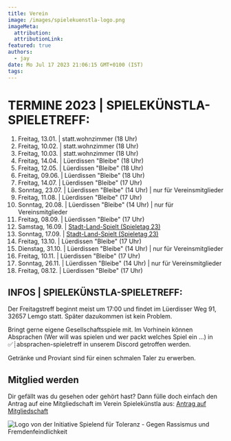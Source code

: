 ```yaml
---
title: Verein
image: /images/spielekuenstla-logo.png
imageMeta:
  attribution:
  attributionLink:
featured: true
authors:
  - jay
date: Mo Jul 17 2023 21:06:15 GMT+0100 (IST)
tags:
---
```


# TERMINE 2023 | SPIELEKÜNSTLA-SPIELETREFF:

<ol id="event-list">
  <li>Freitag, 13.01. | statt.wohnzimmer (18 Uhr)</li>
  <li>Freitag, 10.02. | statt.wohnzimmer (18 Uhr)</li>
  <li>Freitag, 10.03. | statt.wohnzimmer (18 Uhr)</li>
  <li>Freitag, 14.04. | Lüerdissen "Bleibe" (18 Uhr)</li>
  <li>Freitag, 12.05. | Lüerdissen "Bleibe" (18 Uhr)</li>
  <li>Freitag, 09.06. | Lüerdissen "Bleibe" (18 Uhr)</li>
  <li>Freitag, 14.07. | Lüerdissen "Bleibe" (17 Uhr)</li>
  <li>Sonntag, 23.07. | Lüerdissen "Bleibe" (14 Uhr) | nur für Vereinsmitglieder</li>
  <li>Freitag, 11.08. | Lüerdissen "Bleibe" (17 Uhr)</li>
  <li>Sonntag, 20.08. | Lüerdissen "Bleibe" (14 Uhr) | nur für Vereinsmitglieder</li>
  <li>Freitag, 08.09. | Lüerdissen "Bleibe" (17 Uhr)</li>
  <li>Samstag, 16.09. | <a href="https://stadt-land-spielt.de/">Stadt-Land-Spielt (Spieletag 23)</a></li>
  <li>Sonntag, 17.09. | <a href="https://stadt-land-spielt.de/">Stadt-Land-Spielt (Spieletag 23)</a></li>
  <li>Freitag, 13.10. | Lüerdissen "Bleibe" (17 Uhr)</li>
  <li>Dienstag, 31.10. | Lüerdissen "Bleibe" (14 Uhr) | nur für Vereinsmitglieder</li>
  <li>Freitag, 10.11. | Lüerdissen "Bleibe" (17 Uhr)</li>
  <li>Sonntag, 26.11. | Lüerdissen "Bleibe" (14 Uhr) | nur für Vereinsmitglieder</li>
  <li>Freitag, 08.12. | Lüerdissen "Bleibe" (17 Uhr)</li>
</ol>


## INFOS | SPIELEKÜNSTLA-SPIELETREFF:
Der Freitagstreff beginnt meist um 17:00 und findet im Lüerdisser Weg 91, 32657 Lemgo statt. 
Später dazukommen ist kein Problem.

Bringt gerne eigene Gesellschaftsspiele mit. Im Vorhinein können Absprachen (Wer will was spielen und wer packt welches Spiel ein ...) in ⁠✅┊absprachen-spieletreff in unserem Discord getroffen werden.

Getränke und Proviant sind für einen schmalen Taler zu erwerben.

## Mitglied werden

Dir gefällt was du gesehen oder gehört hast? Dann fülle doch einfach den Antrag auf eine Mitgliedschaft im Verein Spielekünstla aus:
<a href="/mitgliedsantrag_spielekuenstla.pdf">Antrag auf Mitgliedschaft</a>

![Logo von der Initiative Spielend für Toleranz - Gegen Rassismus und Fremdenfeindlichkeit](/images/spielend-fuer-toleranz.jpg)
